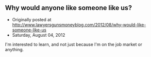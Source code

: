 ## Why would anyone like someone like us?

 * Originally posted at http://www.lawyersgunsmoneyblog.com/2012/08/why-would-like-someone-like-us
 * Saturday, August 04, 2012

I'm interested to learn, and not just because I'm on the job market or anything.